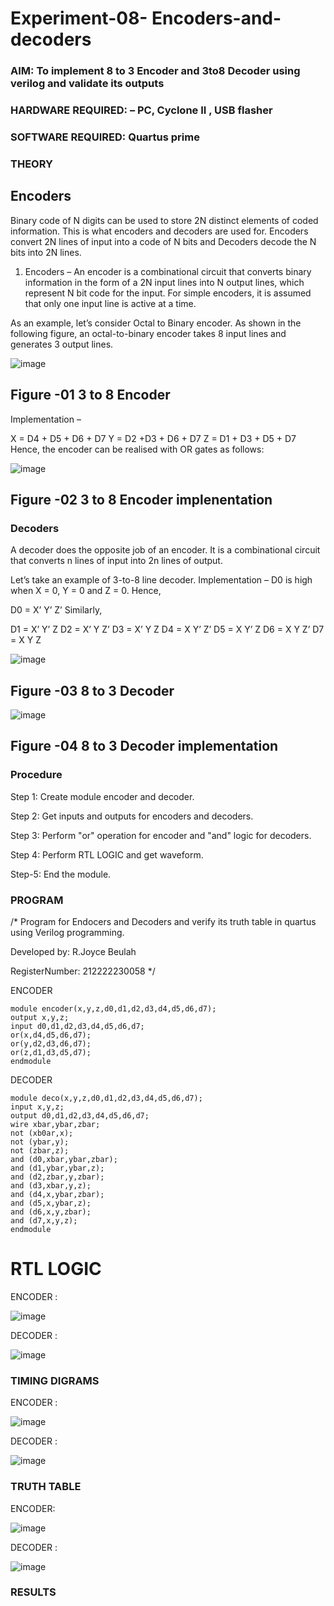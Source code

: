 # Experiment-08- Encoders-and-decoders 
### AIM: To implement 8 to 3 Encoder and  3to8 Decoder using verilog and validate its outputs
### HARDWARE REQUIRED:  – PC, Cyclone II , USB flasher
### SOFTWARE REQUIRED:   Quartus prime
### THEORY 

## Encoders
Binary code of N digits can be used to store 2N distinct elements of coded information. This is what encoders and decoders are used for. Encoders convert 2N lines of input into a code of N bits and Decoders decode the N bits into 2N lines.

1. Encoders –
An encoder is a combinational circuit that converts binary information in the form of a 2N input lines into N output lines, which represent N bit code for the input. For simple encoders, it is assumed that only one input line is active at a time.

As an example, let’s consider Octal to Binary encoder. As shown in the following figure, an octal-to-binary encoder takes 8 input lines and generates 3 output lines.

![image](https://user-images.githubusercontent.com/36288975/171543588-bc0746df-a173-4b35-989e-5fb7d385fe8a.png)
## Figure -01 3 to 8 Encoder 


Implementation –

X = D4 + D5 + D6 + D7
Y = D2 +D3 + D6 + D7
Z = D1 + D3 + D5 + D7 
Hence, the encoder can be realised with OR gates as follows:


![image](https://user-images.githubusercontent.com/36288975/171543740-68403b82-aa93-4c98-9343-f32b14885a2e.png)
## Figure -02 3 to 8 Encoder implenentation 

 ### Decoders 
A decoder does the opposite job of an encoder. It is a combinational circuit that converts n lines of input into 2n lines of output.

Let’s take an example of 3-to-8 line decoder.
Implementation –
D0 is high when X = 0, Y = 0 and Z = 0. Hence,

D0 = X’ Y’ Z’ 
Similarly,

D1 = X’ Y’ Z
D2 = X’ Y Z’
D3 = X’ Y Z
D4 = X Y’ Z’
D5 = X Y’ Z
D6 = X Y Z’
D7 = X Y Z 


![image](https://user-images.githubusercontent.com/36288975/171543978-ee2d0671-2846-40a1-8705-507fd6287a49.png)
## Figure -03 8 to 3 Decoder 



![image](https://user-images.githubusercontent.com/36288975/171543866-5a6eace6-8683-49d7-9c4f-a7cb30ec3035.png)
## Figure -04 8 to 3 Decoder implementation 

### Procedure
Step 1: Create module encoder and decoder.

Step 2: Get inputs and outputs for encoders and decoders. 

Step 3: Perform "or" operation for encoder and "and" logic for decoders. 

Step 4: Perform RTL LOGIC and get waveform.

Step-5: End the module.



### PROGRAM 
/*
Program for Endocers and Decoders  and verify its truth table in quartus using Verilog programming.

Developed by: R.Joyce Beulah

RegisterNumber:  212222230058
*/

ENCODER
```
module encoder(x,y,z,d0,d1,d2,d3,d4,d5,d6,d7);
output x,y,z;
input d0,d1,d2,d3,d4,d5,d6,d7;
or(x,d4,d5,d6,d7);
or(y,d2,d3,d6,d7);
or(z,d1,d3,d5,d7);
endmodule
```

DECODER
```
module deco(x,y,z,d0,d1,d2,d3,d4,d5,d6,d7);
input x,y,z;
output d0,d1,d2,d3,d4,d5,d6,d7;
wire xbar,ybar,zbar;
not (xb0ar,x);
not (ybar,y);
not (zbar,z);
and (d0,xbar,ybar,zbar);
and (d1,ybar,ybar,z);
and (d2,zbar,y,zbar);
and (d3,xbar,y,z);
and (d4,x,ybar,zbar);
and (d5,x,ybar,z);
and (d6,x,y,zbar);
and (d7,x,y,z);
endmodule
```

# RTL LOGIC  

ENCODER :

![image](https://github.com/JoyceBeulah/Experiment-08-Encoders-and-decoders-/assets/118343698/7da2d45e-c595-4791-9264-87d6726d5e0e)

DECODER :

![image](https://github.com/JoyceBeulah/Experiment-08-Encoders-and-decoders-/assets/118343698/20473989-32d6-455e-80f4-4fe7b0549dbd)







### TIMING DIGRAMS  
ENCODER :

![image](https://github.com/JoyceBeulah/Experiment-08-Encoders-and-decoders-/assets/118343698/876ff9a5-223e-452b-a1cc-3f90b011a679)

DECODER :

![image](https://github.com/JoyceBeulah/Experiment-08-Encoders-and-decoders-/assets/118343698/34f36ce5-313c-476c-a5ba-e4d641b595e7)



### TRUTH TABLE 
ENCODER:

![image](https://github.com/JoyceBeulah/Experiment-08-Encoders-and-decoders-/assets/118343698/98d00c4c-f791-4b15-9421-536ff530612b)

DECODER :

![image](https://github.com/JoyceBeulah/Experiment-08-Encoders-and-decoders-/assets/118343698/ef8b0ef3-3ada-469b-9f5b-056f13defd51)




### RESULTS 
